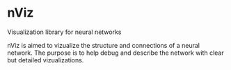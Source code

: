 # nViz
Visualization library for neural networks

nViz is aimed to vizualize the structure and connections of a neural network. The purpose is to help debug and describe the network with clear but detailed vizualizations.
